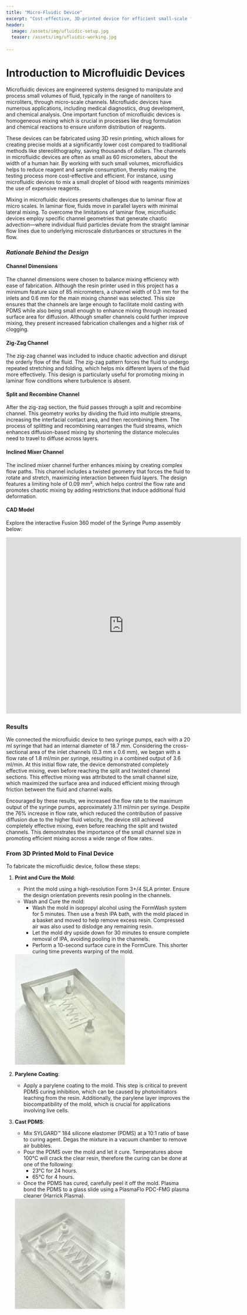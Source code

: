 ```yaml
---
title: "Micro-Fluidic Device"
excerpt: "Cost-effective, 3D-printed device for efficient small-scale fluid mixing."
header:
  image: /assets/img/ufluidic-setup.jpg
  teaser: /assets/img/ufluidic-working.jpg
   
---
```


# Introduction to Microfluidic Devices

Microfluidic devices are engineered systems designed to manipulate and process small volumes of fluid, typically in the range of nanoliters to microliters, through micro-scale channels. Microfluidic devices have numerous applications, including medical diagnostics, drug development, and chemical analysis. One important function of microfluidic devices is homogeneous mixing which is crucial in processes like drug formulation and chemical reactions to ensure uniform distribution of reagents.

These devices can be fabricated using  3D resin printing, which allows for creating precise molds at a significantly lower cost compared to traditional methods like stereolithography, saving thousands of dollars. The channels in microfluidic devices are often as small as 60 micrometers, about the width of a human hair. By working with such small volumes, microfluidics helps to reduce reagent and sample consumption, thereby making the testing process more cost-effective and efficient. For instance, using microfluidic devices to mix a small droplet of blood with reagents minimizes the use of expensive reagents.

Mixing in microfluidic devices presents challenges due to laminar flow at micro scales. In laminar flow, fluids move in parallel layers with minimal lateral mixing. To overcome the limitations of laminar flow, microfluidic devices employ specific channel geometries that generate chaotic advection—where individual fluid particles deviate from the straight laminar flow lines due to underlying microscale disturbances or structures in the flow.



### *Rationale Behind the Design*

#### **Channel Dimensions**

The channel dimensions were chosen to balance mixing efficiency with ease of fabrication. Although the resin printer used in this project has a minimum feature size of 85 micrometers, a channel width of 0.3 mm for the inlets and 0.6 mm for the main mixing channel was selected. This size ensures that the channels are large enough to facilitate mold casting with PDMS while also being small enough to enhance mixing through increased surface area for diffusion. Although smaller channels could further improve mixing, they present increased fabrication challenges and a higher risk of clogging.

#### **Zig-Zag Channel**

The zig-zag channel was included to induce chaotic advection and disrupt the orderly flow of the fluid. The zig-zag pattern forces the fluid to undergo repeated stretching and folding, which helps mix different layers of the fluid more effectively. This design is particularly useful for promoting mixing in laminar flow conditions where turbulence is absent.

#### **Split and Recombine Channel**

After the zig-zag section, the fluid passes through a split and recombine channel. This geometry works by dividing the fluid into multiple streams, increasing the interfacial contact area, and then recombining them. The process of splitting and recombining rearranges the fluid streams, which enhances diffusion-based mixing by shortening the distance molecules need to travel to diffuse across layers.

#### **Inclined Mixer Channel**

The inclined mixer channel further enhances mixing by creating complex flow paths. This channel includes a twisted geometry that forces the fluid to rotate and stretch, maximizing interaction between fluid layers. The design features a limiting hole of 0.09 mm², which helps control the flow rate and promotes chaotic mixing by adding restrictions that induce additional fluid deformation.

#### CAD Model

Explore the interactive Fusion 360 model of the Syringe Pump assembly below:
<iframe src="https://vanderbilt643.autodesk360.com/shares/public/SH286ddQT78850c0d8a4d84411c215a0cf13?mode=embed" width="640" height="480" allowfullscreen="true" webkitallowfullscreen="true" mozallowfullscreen="true"  frameborder="0"></iframe>



### **Results**

We connected the microfluidic device to two syringe pumps, each with a 20 ml syringe that had an internal diameter of 18.7 mm. Considering the cross-sectional area of the inlet channels (0.3 mm x 0.6 mm), we began with a flow rate of 1.8 ml/min per syringe, resulting in a combined output of 3.6 ml/min. At this initial flow rate, the device demonstrated completely effective mixing, even before reaching the split and twisted channel sections. This effective mixing was attributed to the small channel size, which maximized the surface area and induced efficient mixing through friction between the fluid and channel walls.

Encouraged by these results, we increased the flow rate to the maximum output of the syringe pumps, approximately 3.11 ml/min per syringe. Despite the 76% increase in flow rate, which reduced the contribution of passive diffusion due to the higher fluid velocity, the device still achieved completely effective mixing, even before reaching the split and twisted channels. This demonstrates the importance of the small channel size in promoting efficient mixing across a wide range of flow rates.

### **From 3D Printed Mold to Final Device**

To fabricate the microfluidic device, follow these steps:

1. **Print and Cure the Mold**:

   - Print the mold using a high-resolution Form 3+/4 SLA printer. Ensure the design orientation prevents resin pooling in the channels.
   - Wash and Cure the mold:
     - Wash the mold in isopropyl alcohol using the FormWash system for 5 minutes. Then use a fresh IPA bath, with the mold placed in a basket and moved to help remove excess resin. Compressed air was also used to dislodge any remaining resin.
     - Let the mold dry upside down for 30 minutes to ensure complete removal of IPA, avoiding pooling in the channels.
     - Perform a 10-second surface cure in the FormCure. This shorter curing time prevents warping of the mold.

    <img src='/assets/img/ufluidic-mold.jpg' style="width:300px;height:300px;"/>

2. **Parylene Coating**:

   - Apply a parylene coating to the mold. This step is critical to prevent PDMS curing inhibition, which can be caused by photoinitiators leaching from the resin. Additionally, the parylene layer improves the biocompatibility of the mold, which is crucial for applications involving live cells.

3. **Cast PDMS**:

   - Mix SYLGARD™ 184 silicone elastomer (PDMS) at a 10:1 ratio of base to curing agent. Degas the mixture in a vacuum chamber to remove air bubbles.
   - Pour the PDMS over the mold and let it cure. Temperatures above 100°C will crack the clear resin, therefore the curing can be done at one of the following:
     - 23°C for 24 hours.
     - 65°C for 4 hours.
    - Once the PDMS has cured, carefully peel it off the mold. Plasma bond the PDMS to a glass slide using a PlasmaFlo PDC-FMG plasma cleaner (Harrick Plasma).

    <img src='/assets/img/ufluidic-casted.jpg' style="width:300px;height:300px;"/>